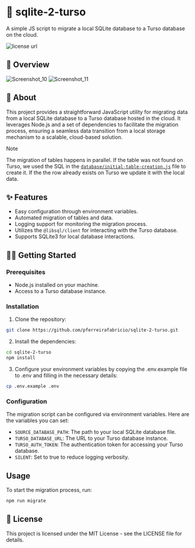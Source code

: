 # 🐂 sqlite-2-turso

A simple JS script to migrate a local SQLite database to a Turso database on the cloud.

<img alt="license url" src="https://img.shields.io/badge/license%20-MIT-1C1E26?style=for-the-badge&labelColor=1C1E26&color=8E562E">

## 👀 Overview

![Screenshot_10](https://github.com/pferreirafabricio/sqlite-2-turso/assets/42717522/f57661dd-8dee-4150-9e3d-098afc2a405b)
![Screenshot_11](https://github.com/pferreirafabricio/sqlite-2-turso/assets/42717522/5b79bdeb-7e46-45f5-b697-8f6bfea02992)

## 📖 About

This project provides a straightforward JavaScript utility for migrating data from a local SQLite database to a Turso database hosted in the cloud. It leverages Node.js and a set of dependencies to facilitate the migration process, ensuring a seamless data transition from a local storage mechanism to a scalable, cloud-based solution.

> [!NOTE]
> The migration of tables happens in parallel. If the table was not found on Turso, we used the SQL in the [`database/initial-table-creation.js`](database/initial-table-creation.js) file to create it. If the the row already exists on Turso we update it with the local data.

## ✨ Features

- Easy configuration through environment variables.
- Automated migration of tables and data.
- Logging support for monitoring the migration process.
- Utilizes the `@libsql/client` for interacting with the Turso database.
- Supports SQLite3 for local database interactions.

## 🏄‍♂️ Getting Started

### Prerequisites

- Node.js installed on your machine.
- Access to a Turso database instance.

### Installation

1. Clone the repository:

```sh
git clone https://github.com/pferreirafabricio/sqlite-2-turso.git
```

2. Install the dependencies:

```sh
cd sqlite-2-turso
npm install
```

3. Configure your environment variables by copying the .env.example file to .env and filling in the necessary details:

```sh
cp .env.example .env
```

### Configuration

The migration script can be configured via environment variables. Here are the variables you can set:

- `SOURCE_DATABASE_PATH`: The path to your local SQLite database file.
- `TURSO_DATABASE_URL`: The URL to your Turso database instance.
- `TURSO_AUTH_TOKEN`: The authentication token for accessing your Turso database.
- `SILENT`: Set to true to reduce logging verbosity.

## Usage

To start the migration process, run:

```sh
npm run migrate
```

## 📃 License

This project is licensed under the MIT License - see the LICENSE file for details.

